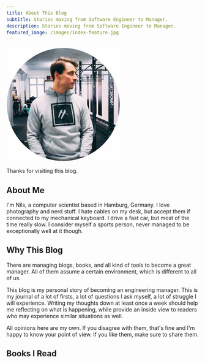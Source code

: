 ```yaml
---
title: About This Blog
subtitle: Stories moving from Software Engineer to Manager.
description: Stories moving from Software Engineer to Manager.
featured_image: /images/index-feature.jpg
---
```


![](/images/profile.jpg)

Thanks for visiting this blog.

## About Me

I'm Nils, a computer scientist based in Hamburg, Germany. I love photography and nerd stuff. I hate cables on my desk, but accept them if connected to my mechanical keyboard. I drive a fast car, but most of the time really slow. I consider myself a sports person, never managed to be exceptionally well at it though.

## Why This Blog

There are managing blogs, books, and all kind of tools to become a great manager. All of them assume a certain environment, which is different to all of us.

This blog is my personal story of becoming an engineering manager. This is my journal of a lot of firsts, a lot of questions I ask myself, a lot of struggle I will experience. Writing my thoughts down at least once a week should help me reflecting on what is happening, while provide an inside view to readers who may experience similar situations as well.

All opinions here are my own. If you disagree with them, that's fine and I'm happy to know your point of view. If you like them, make sure to share them.

## Books I Read
<style type="text/css" media="screen">
        .gr_grid_container {
          /* customize grid container div here. eg: width: 500px; */
          max-width: 75%;
          margin-top: 40px;
          margin-left: auto;
        margin-right: auto;
        }

        .gr_grid_book_container {
          /* customize book cover container div here */
          float: left;
          width: 39px;
          height: 60px;
          padding: 0px 0px;
          overflow: hidden;
        }
</style>
<script src="https://www.goodreads.com/review/grid_widget/82847864?cover_size=&hide_link=&hide_title=true&num_books=50&order=&shelf=&sort=&widget_id=1562360884" type="text/javascript" charset="utf-8"></script>
